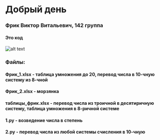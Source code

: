 # Добрый день
### Фрик Виктор Витальевич, 142 группа
#### Это код
![alt text](https://thecode.media/wp-content/uploads/2019/06/pasted-image-0-4-1024x575.png)
### Файлы:
#### Фрик_1.xlsx - таблица умножения до 20, перевод числа в 10-чную систему из 8-чной
#### Фрик_2.xlsx - морзянка
#### таблицы_фрик.xlsx - перевод числа из троичной в десятиричную систему, таблица умножения в 8-ричной системе
#### 1.py - возведение числа в степень
#### 2.py - перевод числа из любой системы счисления в 10-чную
